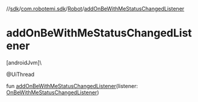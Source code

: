 //[sdk](../../../index.md)/[com.robotemi.sdk](../index.md)/[Robot](index.md)/[addOnBeWithMeStatusChangedListener](add-on-be-with-me-status-changed-listener.md)

# addOnBeWithMeStatusChangedListener

[androidJvm]\

@UiThread

fun [addOnBeWithMeStatusChangedListener](add-on-be-with-me-status-changed-listener.md)(listener: [OnBeWithMeStatusChangedListener](../../com.robotemi.sdk.listeners/-on-be-with-me-status-changed-listener/index.md))
